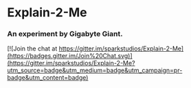 # Explain-2-Me
### An experiment by Gigabyte Giant.

[![Join the chat at https://gitter.im/sparkstudios/Explain-2-Me](https://badges.gitter.im/Join%20Chat.svg)](https://gitter.im/sparkstudios/Explain-2-Me?utm_source=badge&utm_medium=badge&utm_campaign=pr-badge&utm_content=badge)